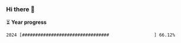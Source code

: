 ### Hi there :wave:

:hourglass_flowing_sand: **Year progress**

```txt
2024 [#################################                 ] 66.12%
```
